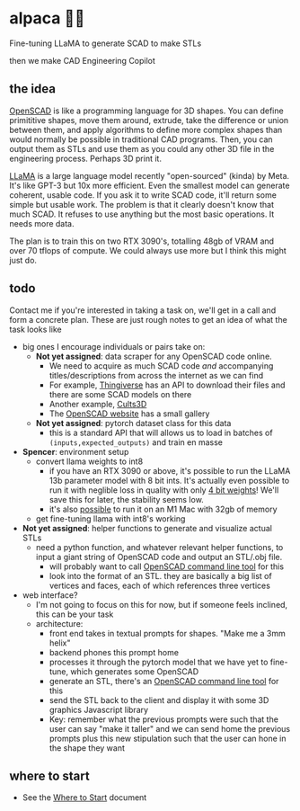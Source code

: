 # alpaca 🔧🦙
Fine-tuning LLaMA to generate SCAD to make STLs

then we make CAD Engineering Copilot

## the idea
[OpenSCAD](https://openscad.org/) is like a programming language for 3D shapes. You can define primititive shapes, move them around, extrude, take the difference or union between them, and apply algorithms to define more complex shapes than would normally be possible in traditional CAD programs. Then, you can output them as STLs and use them as you could any other 3D file in the engineering process. Perhaps 3D print it.

[LLaMA](https://github.com/facebookresearch/llama) is a large language model recently "open-sourced" (kinda) by Meta. It's like GPT-3 but 10x more efficient. Even the smallest model can generate coherent, usable code. If you ask it to write SCAD code, it'll return some simple but usable work. The problem is that it clearly doesn't know that much SCAD. It refuses to use anything but the most basic operations. It needs more data.

The plan is to train this on two RTX 3090's, totalling 48gb of VRAM and over 70 tflops of compute. We could always use more but I think this might just do.

## todo
Contact me if you're interested in taking a task on, we'll get in a call and form a concrete plan. These are just rough notes to get an idea of what the task looks like
- big ones I encourage individuals or pairs take on:
    - **Not yet assigned**: data scraper for any OpenSCAD code online.
      - We need to acquire as much SCAD code *and* accompanying titles/descriptions from across the internet as we can find
      - For example, [Thingiverse](https://www.thingiverse.com/thing:192937/files) has an API to download their files and there are some SCAD models on there
      - Another example, [Cults3D](https://cults3d.com/en/search?q=scad)
      - The [OpenSCAD website](https://openscad.org/gallery.html) has a small gallery
    - **Not yet assigned**: pytorch dataset class for this data
      - this is a standard API that will allows us to load in batches of `(inputs,expected_outputs)` and train en masse
- **Spencer**: environment setup
    - convert llama weights to int8
      - if you have an RTX 3090 or above, it's possible to run the LLaMA 13b parameter model with 8 bit ints. It's actually even possible to run it with neglible loss in quality with only [4 bit weights](https://rentry.org/llama-tard-v2#bonus-4-4bit-llama-basic-setup)! We'll save this for later, the stability seems low.
      - it's also [possible](https://github.com/ggerganov/llama.cpp) to run it on an M1 Mac with 32gb of memory
    - get fine-tuning llama with int8's working
- **Not yet assigned**: helper functions to generate and visualize actual STLs
  - need a python function, and whatever relevant helper functions, to input a giant string of OpenSCAD code and output an STL/.obj file.
    - will probably want to call [OpenSCAD command line tool](https://files.openscad.org/documentation/manual/Using_OpenSCAD_in_a_command_line_environment.html) for this
    - look into the format of an STL. they are basically a big list of vertices and faces, each of which references three vertices
- web interface?
  - I'm not going to focus on this for now, but if someone feels inclined, this can be your task
  - architecture:
    - front end takes in textual prompts for shapes. "Make me a 3mm helix"
    - backend phones this prompt home
    - processes it through the pytorch model that we have yet to fine-tune, which generates some OpenSCAD
    - generate an STL, there's an [OpenSCAD command line tool](https://files.openscad.org/documentation/manual/Using_OpenSCAD_in_a_command_line_environment.html) for this
    - send the STL back to the client and display it with some 3D graphics Javascript library
    - Key: remember what the previous prompts were such that the user can say "make it taller" and we can send home the previous prompts plus this new stipulation such that the user can hone in the shape they want

## where to start
- See the [Where to Start](https://github.com/spencerhhubert/alpaca/blob/main/assets/where_to_start.md) document
